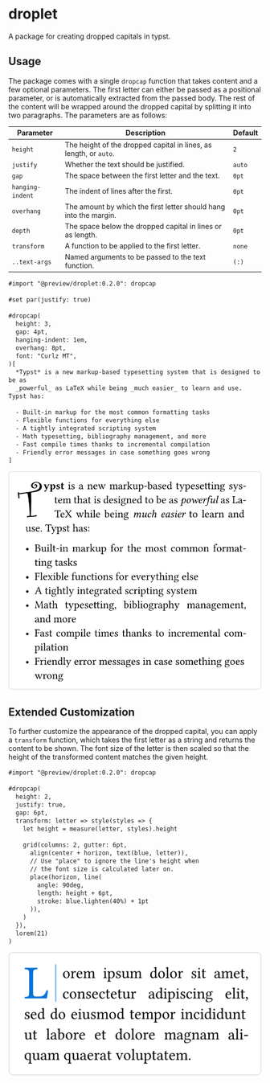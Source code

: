 # droplet
A package for creating dropped capitals in typst.

## Usage
The package comes with a single `dropcap` function that takes content and a few optional parameters. The first letter can either be passed as a positional parameter, or is automatically extracted from the passed body. The rest of the content will be wrapped around the dropped capital by splitting it into two paragraphs. The parameters are as follows:

| Parameter        | Description                                                       | Default |
|------------------|-------------------------------------------------------------------|---------|
| `height`         | The height of the dropped capital in lines, as length, or `auto`. | `2`     |
| `justify`        | Whether the text should be justified.                             | `auto`  |
| `gap`            | The space between the first letter and the text.                  | `0pt`   |
| `hanging-indent` | The indent of lines after the first.                              | `0pt`   |
| `overhang`       | The amount by which the first letter should hang into the margin. | `0pt`   |
| `depth`          | The space below the dropped capital in lines or as length.        | `0pt`   |
| `transform`      | A function to be applied to the first letter.                     | `none`  |
| `..text-args`    | Named arguments to be passed to the text function.                | `(:)`   |

```typ
#import "@preview/droplet:0.2.0": dropcap

#set par(justify: true)

#dropcap(
  height: 3,
  gap: 4pt,
  hanging-indent: 1em,
  overhang: 8pt,
  font: "Curlz MT",
)[
  *Typst* is a new markup-based typesetting system that is designed to be as
  _powerful_ as LaTeX while being _much easier_ to learn and use. Typst has:

  - Built-in markup for the most common formatting tasks
  - Flexible functions for everything else
  - A tightly integrated scripting system
  - Math typesetting, bibliography management, and more
  - Fast compile times thanks to incremental compilation
  - Friendly error messages in case something goes wrong
]
```

![Result of example code.](assets/example.svg)

## Extended Customization
To further customize the appearance of the dropped capital, you can apply a `transform` function, which takes the first letter as a string and returns the content to be shown. The font size of the letter is then scaled so that the height of the transformed content matches the given height.

```typ
#import "@preview/droplet:0.2.0": dropcap

#dropcap(
  height: 2,
  justify: true,
  gap: 6pt,
  transform: letter => style(styles => {
    let height = measure(letter, styles).height

    grid(columns: 2, gutter: 6pt,
      align(center + horizon, text(blue, letter)),
      // Use "place" to ignore the line's height when
      // the font size is calculated later on.
      place(horizon, line(
        angle: 90deg,
        length: height + 6pt,
        stroke: blue.lighten(40%) + 1pt
      )),
    )
  }),
  lorem(21)
)

```

![Result of example code.](assets/example-transform.svg)
